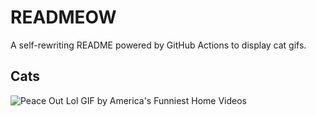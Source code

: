 # READMEOW

A self-rewriting README powered by GitHub Actions to display cat gifs.

## Cats

![Peace Out Lol GIF by America's Funniest Home Videos](https://media4.giphy.com/media/l4KibK3JwaVo0CjDO/200.gif?cid=9acd02dasmyvniv0sr26bhu5o8791cex8tq7wmq6x0iny0fc&ep=v1_gifs_search&rid=200.gif&ct=g)
